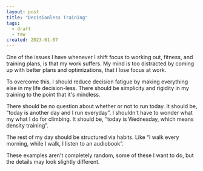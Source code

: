 ```yaml
---
layout: post
title: "Decisionless Training"
tags:
  - draft
  - raw
created: 2023-01-07
---
```

One of the issues I have whenever I shift focus to working out, fitness, and training plans, is that my work suffers. My mind is too distracted by coming up with better plans and optimizations, that I lose focus at work.

To overcome this, I should reduce decision fatigue by making everything else in my life decision-less. There should be simplicity and rigidity in my training to the point that it's mindless.

There should be no question about whether or not to run today. It should be, “today is another day and I run everyday”. I shouldn't have to wonder what my what I do for climbing. It should be, “today is Wednesday, which means density training”.

The rest of my day should be structured via habits. Like “I walk every morning, while I walk, I listen to an audiobook”.

These examples aren't completely random, some of these I want to do, but the details may look slightly different.
